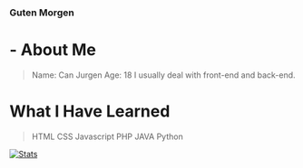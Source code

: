 ### Guten Morgen
# - About Me
> Name: Can Jurgen
> Age: 18
> I usually deal with front-end and back-end.

# What I Have Learned

>HTML
>CSS
>Javascript
>PHP
>JAVA 
>Python

[![Stats](https://github-readme-stats.vercel.app/api?username=timmythesheep1)](https://github.com/timmythesheep1/)

<!--
**caniDev18/caniDev18** is a ✨ _special_ ✨ repository because its `README.md` (this file) appears on your GitHub profile.

Here are some ideas to get you started:

- 🔭 I’m currently working on ...
- 🌱 I’m currently learning ...
- 👯 I’m looking to collaborate on ...
- 🤔 I’m looking for help with ...
- 💬 Ask me about ...
- 📫 How to reach me: ...
- 😄 Pronouns: ...
- ⚡ Fun fact: ...
-->
